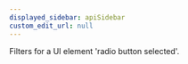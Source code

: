 ```yaml
---
displayed_sidebar: apiSidebar
custom_edit_url: null
---
```


Filters for a UI element 'radio button selected'.

